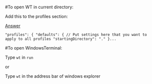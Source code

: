 #To open WT in current directory:

Add this to the profiles section:

[Answer](https://superuser.com/a/1528644)

`
"profiles": {
    "defaults": {
       // Put settings here that you want to apply to all profiles
       "startingDirectory": "."
    }...
`

#To open WindowsTerminal:

Type `wt` in `run`

or

Type `wt` in the address bar of windows explorer